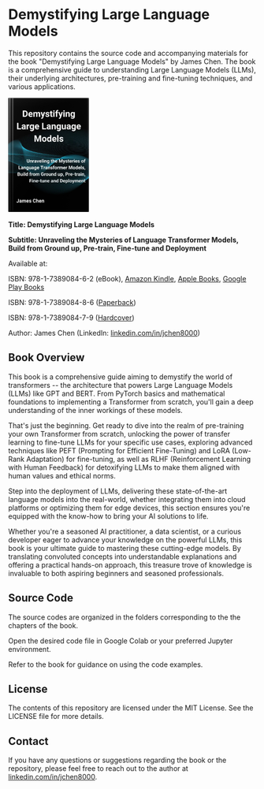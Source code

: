# Demystifying Large Language Models

This repository contains the source code and accompanying materials for the book "Demystifying Large Language Models" by James Chen. The book is a comprehensive guide to understanding Large Language Models (LLMs), their underlying architectures, pre-training and fine-tuning techniques, and various applications.

<picture>
  <img alt="Demystifying Large Language Models" src="https://github.com/jchen8000/DemystifyingLLMs/blob/main/images/bookcover.jpg" width="164" height="232">
</picture>

**Title: Demystifying Large Language Models**

**Subtitle: Unraveling the Mysteries of Language Transformer Models, Build from Ground up, Pre-train, Fine-tune and Deployment**

Available at:

ISBN: 978-1-7389084-6-2 (eBook), [Amazon Kindle](https://www.amazon.com/dp/B0CZV7ZF2J), [Apple Books](https://books.apple.com/us/book/demystifying-large-language-models/id6499347202),  [Google Play Books](https://play.google.com/store/books/details?id=DUIEEQAAQBAJ)

ISBN: 978-1-7389084-8-6 ([Paperback](https://www.amazon.com/dp/1738908488))

ISBN: 978-1-7389084-7-9 ([Hardcover](https://www.amazon.com/dp/173890847X))

Author: James Chen (LinkedIn: [linkedin.com/in/jchen8000](https://www.linkedin.com/in/jchen8000/))

## Book Overview

This book is a comprehensive guide aiming to demystify the world of transformers -- the architecture that powers Large Language Models (LLMs) like GPT and BERT. From PyTorch basics and mathematical foundations to implementing a Transformer from scratch, you'll gain a deep understanding of the inner workings of these models.

That's just the beginning. Get ready to dive into the realm of pre-training your own Transformer from scratch, unlocking the power of transfer learning to fine-tune LLMs for your specific use cases, exploring advanced techniques like PEFT (Prompting for Efficient Fine-Tuning) and LoRA (Low-Rank Adaptation) for fine-tuning, as well as RLHF (Reinforcement Learning with Human Feedback) for detoxifying LLMs to make them aligned with human values and ethical norms.

Step into the deployment of LLMs, delivering these state-of-the-art language models into the real-world, whether integrating them into cloud platforms or optimizing them for edge devices, this section ensures you're equipped with the know-how to bring your AI solutions to life.

Whether you're a seasoned AI practitioner, a data scientist, or a curious developer eager to advance your knowledge on the powerful LLMs, this book is your ultimate guide to mastering these cutting-edge models. By translating convoluted concepts into understandable explanations and offering a practical hands-on approach, this treasure trove of knowledge is invaluable to both aspiring beginners and seasoned professionals.

## Source Code

The source codes are organized in the folders corresponding to the the chapters of the book.

Open the desired code file in Google Colab or your preferred Jupyter environment.

Refer to the book for guidance on using the code examples.

## License

The contents of this repository are licensed under the MIT License. See the LICENSE file for more details.

## Contact

If you have any questions or suggestions regarding the book or the repository, please feel free to reach out to the author at [linkedin.com/in/jchen8000](https://www.linkedin.com/in/jchen8000/).


